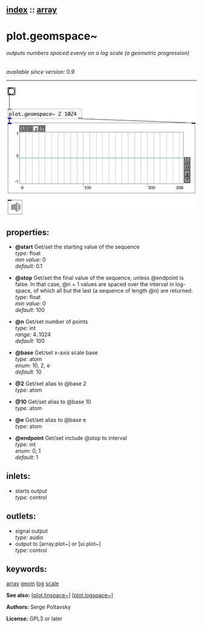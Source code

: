 [index](index.html) :: [array](category_array.html)
---

# plot.geomspace~

###### outputs numbers spaced evenly on a log scale (a geometric progression)

*available since version:* 0.9

---




[![example](../examples/img/plot.geomspace~.jpg)](../examples/pd/plot.geomspace~.pd)







## properties:

* **@start** 
Get/set the starting value of the sequence<br>
_type:_ float<br>
_min value:_ 0<br>
_default:_ 0.1<br>

* **@stop** 
Get/set the final value of the sequence, unless @endpoint is false. In that case, @n +
1 values are spaced over the interval in log-space, of which all but the last
(a sequence of length @n) are returned.<br>
_type:_ float<br>
_min value:_ 0<br>
_default:_ 100<br>

* **@n** 
Get/set number of points<br>
_type:_ int<br>
_range:_ 4..1024<br>
_default:_ 100<br>

* **@base** 
Get/set x-axis scale base<br>
_type:_ atom<br>
_enum:_ 10, 2, e<br>
_default:_ 10<br>

* **@2** 
Get/set alias to @base 2<br>
_type:_ atom<br>

* **@10** 
Get/set alias to @base 10<br>
_type:_ atom<br>

* **@e** 
Get/set alias to @base e<br>
_type:_ atom<br>

* **@endpoint** 
Get/set include @stop to interval<br>
_type:_ int<br>
_enum:_ 0, 1<br>
_default:_ 1<br>



## inlets:

* starts output<br>
_type:_ control



## outlets:

* signal output<br>
_type:_ audio
* output to [array.plot~] or [ui.plot~]<br>
_type:_ control



## keywords:

[array](keywords/array.html)
[geom](keywords/geom.html)
[log](keywords/log.html)
[scale](keywords/scale.html)



**See also:**
[\[plot.linspace~\]](plot.linspace~.html)
[\[plot.logspace~\]](plot.logspace~.html)




**Authors:** Serge Poltavsky




**License:** GPL3 or later





